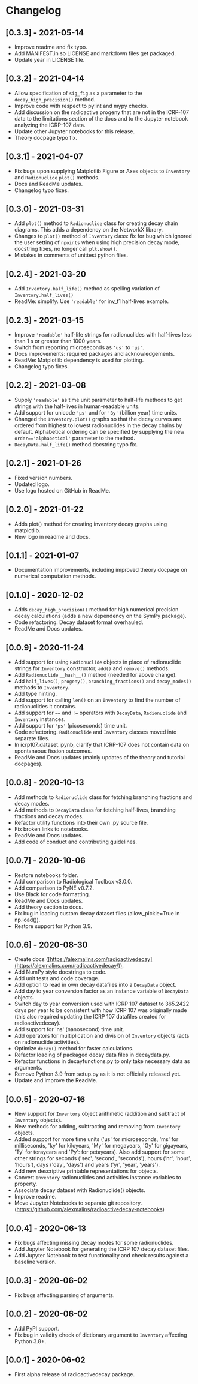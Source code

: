 # Changelog

## [0.3.3] - 2021-05-14
- Improve readme and fix typo.
- Add MANIFEST.in so LICENSE and markdown files get packaged.
- Update year in LICENSE file.

## [0.3.2] - 2021-04-14
- Allow specification of `sig_fig` as a parameter to the `decay_high_precision()` method.
- Improve code with respect to pylint and mypy checks.
- Add discussion on the radioactive progeny that are not in the ICRP-107 data to the limitations
section of the docs and to the Jupyter notebook analyzing the ICRP-107 data.
- Update other Jupyter notebooks for this release.
- Theory docpage typo fix.

## [0.3.1] - 2021-04-07
- Fix bugs upon supplying Matplotlib Figure or Axes objects to `Inventory` and `Radionuclide`
`plot()` methods.
- Docs and ReadMe updates.
- Changelog typo fixes.

## [0.3.0] - 2021-03-31
- Add `plot()` method to `Radionuclide` class for creating decay chain diagrams. This adds a
dependency on the NetworkX library.
- Changes to `plot()` method of `Inventory` class: fix for bug which ignored the user setting of
`npoints` when using high precision decay mode, docstring fixes, no longer call `plt.show()`.
- Mistakes in comments of unittest python files.

## [0.2.4] - 2021-03-20
- Add `Inventory.half_life()` method as spelling variation of `Inventory.half_lives()`
- ReadMe: simplify. Use `'readable'` for inv_t1 half-lives example.

## [0.2.3] - 2021-03-15
- Improve `'readable'` half-life strings for radionuclides with half-lives less than 1 s or
greater than 1000 years.
- Switch from reporting microseconds as `'us'` to `'μs'`.
- Docs improvements: required packages and acknowledgements.
- ReadMe: Matplotlib dependency is used for plotting.
- Changelog typo fixes.

## [0.2.2] - 2021-03-08
- Supply `'readable'` as time unit parameter to half-life methods to get strings with the
half-lives in human-readable units.
- Add support for unicode `'μs'` and for `'By'` (billion year) time units.
- Changed the `Inventory.plot()` graphs so that the decay curves are ordered from highest to lowest
radionuclides in the decay chains by default. Alphabetical ordering can be specified by supplying
the new `order=='alphabetical'` parameter to the method.
- `DecayData.half_life()` method docstring typo fix.

## [0.2.1] - 2021-01-26
- Fixed version numbers.
- Updated logo.
- Use logo hosted on GitHub in ReadMe.

## [0.2.0] - 2021-01-22
- Adds plot() method for creating inventory decay graphs using matplotlib.
- New logo in readme and docs.

## [0.1.1] - 2021-01-07
- Documentation improvements, including improved theory docpage on numerical
computation methods.

## [0.1.0] - 2020-12-02
- Adds `decay_high_precision()` method for high numerical precision decay
calculations (adds a new dependency on the SymPy package).
- Code refactoring. Decay dataset format overhauled.
- ReadMe and Docs updates.

## [0.0.9] - 2020-11-24
- Add support for using `Radionuclide` objects in place of radionuclide strings for `Inventory`
constructor, `add()` and `remove()` methods.
- Add `Radionuclide` `__hash__()` method (needed for above change).
- Add `half_lives()`, `progeny()`, `branching_fractions()` and `decay_modes()` methods to
`Inventory`.
- Add type hinting.
- Add support for calling `len()` on an `Inventory` to find the number of radionuclides it
contains.
- Add support for `==` and `!=` operators with `DecayData`, `Radionuclide` and `Inventory`
instances.
- Add support for `'ps'` (picoseconds) time unit.
- Code refactoring. `Radionuclide` and `Inventory` classes moved into separate files.
- In icrp107_dataset.ipynb, clarify that ICRP-107 does not contain data on spontaneous fission
outcomes.
- ReadMe and Docs updates (mainly updates of the theory and tutorial docpages).

## [0.0.8] - 2020-10-13
- Add methods to `Radionuclide` class for fetching branching fractions and decay modes.
- Add methods to `DecayData` class for fetching half-lives, branching fractions and decay modes.
- Refactor utility functions into their own .py source file.
- Fix broken links to notebooks.
- ReadMe and Docs updates.
- Add code of conduct and contributing guidelines.

## [0.0.7] - 2020-10-06
- Restore notebooks folder.
- Add comparison to Radiological Toolbox v3.0.0.
- Add comparison to PyNE v0.7.2.
- Use Black for code formatting.
- ReadMe and Docs updates.
- Add theory section to docs.
- Fix bug in loading custom decay dataset files (allow_pickle=True in np.load()).
- Restore support for Python 3.9.

## [0.0.6] - 2020-08-30
- Create docs ([https://alexmalins.com/radioactivedecay](https://alexmalins.com/radioactivedecay/)).
- Add NumPy style docstrings to code.
- Add unit tests and code coverage.
- Add option to read in own decay datafiles into a `DecayData` object.
- Add day to year conversion factor as an instance variable of `DecayData` objects.
- Switch day to year conversion used with ICRP 107 dataset to 365.2422 days per year to be
consistent with how ICRP 107 was originally made (this also required updating the
ICRP 107 datafiles created for radioactivedecay).
- Add support for 'ns' (nanosecond) time unit.
- Add operators for multiplication and division of `Inventory` objects (acts on radionuclide
activities).
- Optimize `decay()` method for faster calculations.
- Refactor loading of packaged decay data files in decaydata.py.
- Refactor functions in decayfunctions.py to only take necessary data as arguments.
- Remove Python 3.9 from setup.py as it is not officially released yet.
- Update and improve the ReadMe.

## [0.0.5] - 2020-07-16
- New support for `Inventory` object arithmetic (addition and subtract of `Inventory` objects).
- New methods for adding, subtracting and removing from `Inventory` objects.
- Added support for more time units ('us' for microseconds, 'ms' for milliseconds, 'ky' for
kiloyears, 'My' for megayears, 'Gy' for gigayears, 'Ty' for terayears and 'Py': for petayears).
Also add support for some other strings for seconds ('sec', 'second', 'seconds'), hours ('hr',
'hour', 'hours'), days ('day', 'days') and years ('yr', 'year', 'years').
- Add new descriptive printable representations for objects.
- Convert `Inventory` radionuclides and activities instance variables to property.
- Associate decay dataset with Radionuclide() objects.
- Improve readme.
- Move Jupyter Notebooks to separate git repository.
(https://github.com/alexmalins/radioactivedecay-notebooks)

## [0.0.4] - 2020-06-13
- Fix bugs affecting missing decay modes for some radionuclides.
- Add Jupyter Notebook for generating the ICRP 107 decay dataset files.
- Add Jupyter Notebook to test functionality and check results against a baseline version.

## [0.0.3] - 2020-06-02
- Fix bugs affecting parsing of arguments.

## [0.0.2] - 2020-06-02
- Add PyPI support.
- Fix bug in validity check of dictionary argument to `Inventory` affecting Python 3.8+.

## [0.0.1] - 2020-06-02
- First alpha release of radioactivedecay package.